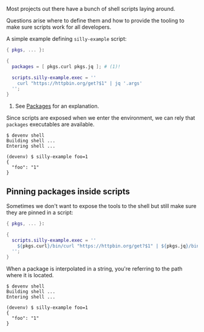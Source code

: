 Most projects out there have a bunch of shell scripts laying around.

Questions arise where to define them and how to provide the tooling to make sure scripts work for all developers.

A simple example defining `silly-example` script:

```nix title="devenv.nix"
{ pkgs, ... }:

{
  packages = [ pkgs.curl pkgs.jq ]; # (1)!

  scripts.silly-example.exec = ''
    curl "https://httpbin.org/get?$1" | jq '.args'
  '';
}
```

1. See [Packages](packages.md) for an explanation.

Since scripts are exposed when we enter the environment, we can rely that ``packages`` executables are available.

```shell-session
$ devenv shell
Building shell ...
Entering shell ...

(devenv) $ silly-example foo=1
{
  "foo": "1"
}
```

## Pinning packages inside scripts

Sometimes we don't want to expose the tools to the shell but still make sure they are pinned in a script:

```nix title="devenv.nix"
{ pkgs, ... }:

{
  scripts.silly-example.exec = ''
    ${pkgs.curl}/bin/curl "https://httpbin.org/get?$1" | ${pkgs.jq}/bin/jq '.args'
  '';
}
```

When a package is interpolated in a string, you're referring to the path where it is located.

```shell-session
$ devenv shell
Building shell ...
Entering shell ...

(devenv) $ silly-example foo=1
{
  "foo": "1"
}
```
